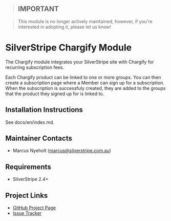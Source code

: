 > ## **IMPORTANT**

> This module is no longer actively maintained, however, if you're interested in adopting it, please let us know!

# SilverStripe Chargify Module

The Chargify module integrates your SilverStripe site with Chargify for
recurring subscription fees.

Each Chargify product can be linked to one or more groups. You can then create
a subscription page where a Member can sign up for a subscription. When the
subscription is successfuly created, they are added to the groups that the
product they signed up for is linked to.

## Installation Instructions
See docs/en/index.md.

## Maintainer Contacts
*  Marcus Nyeholt (<marcus@silverstripe.com.au>)

## Requirements
*  SilverStripe 2.4+

## Project Links
*  [GitHub Project Page](https://github.com/ajshort/silverstripe-chargify)
*  [Issue Tracker](https://github.com/ajshort/silverstripe-chargify/issues)

